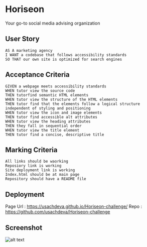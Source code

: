 # Horiseon 
Your go-to social media advising organization

## User Story

```
AS A marketing agency
I WANT a codebase that follows accessibility standards
SO THAT our own site is optimized for search engines
```

## Acceptance Criteria

```
GIVEN a webpage meets accessibility standards
WHEN tutor view the source code
THEN tutorfind semantic HTML elements
WHEN tutor view the structure of the HTML elements
THEN tutor find that the elements follow a logical structure independent of styling and positioning
WHEN tutor view the icon and image elements
THEN tutor find accessible alt attributes
WHEN tutor view the heading attributes
THEN they fall in sequential order
WHEN tutor view the title element
THEN tutor find a concise, descriptive title
```

## Marking Criteria

```
All links should be waorking
Reposiory link is working
Site deployment link is working
Index.html should be at main page
Repository should have a README file
```

## Deployment

Page Url : https://usachdeva.github.io/Horiseon-challenge/
Repo : https://github.com/usachdeva/Horiseon-challenge

## Screenshot
![alt text](usachdeva.github.io_Horiseon-challenge_.png)
